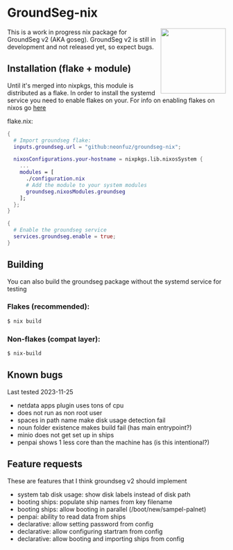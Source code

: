 # GroundSeg-nix

<img align="right" width="150" src="https://nyc3.digitaloceanspaces.com/neonfuz-ur/tabbyr-firwen/2023.9.15..19.20.05-groundseg-nix.png" />

This is a work in progress nix package for GroundSeg v2 (AKA goseg). GroundSeg
v2 is still in development and not released yet, so expect bugs.

## Installation (flake + module)

Until it's merged into nixpkgs, this module is distributed as a flake. In order
to install the systemd service you need to enable flakes on your. For info on
enabling flakes on nixos go
[here](https://nixos.wiki/wiki/Flakes#Enable_flakes_permanently_in_NixOS)

flake.nix:
```nix
{
  # Import groundseg flake:
  inputs.groundseg.url = "github:neonfuz/groundseg-nix";

  nixosConfigurations.your-hostname = nixpkgs.lib.nixosSystem {
    ...
    modules = [
      ./configuration.nix
      # Add the module to your system modules
      groundseg.nixosModules.groundseg
    ];
  };
}
```

```nix
{
  # Enable the groundseg service
  services.groundseg.enable = true;
}
```

## Building

You can also build the groundseg package without the systemd service for testing

### Flakes (recommended):

```bash
$ nix build
```

### Non-flakes (compat layer):

```bash
$ nix-build
```

## Known bugs

Last tested 2023-11-25

 - netdata apps plugin uses tons of cpu
 - does not run as non root user
 - spaces in path name make disk usage detection fail
 - noun folder existence makes build fail (has main entrypoint?)
 - minio does not get set up in ships
 - penpai shows 1 less core than the machine has (is this intentional?)

## Feature requests

These are features that I think groundseg v2 should implement

 - system tab disk usage: show disk labels instead of disk path
 - booting ships: populate ship names from key filename
 - booting ships: allow booting in parallel (/boot/new/sampel-palnet)
 - penpai: ability to read data from ships
 - declarative: allow setting password from config
 - declarative: allow configuring startram from config
 - declarative: allow booting and importing ships from config

